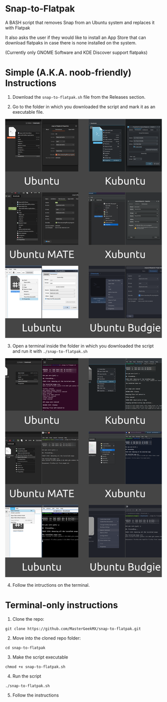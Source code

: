 # Snap-to-Flatpak

A BASH script that removes Snap from an Ubuntu system and replaces it with Flatpak

It also asks the user if they would like to install an App Store that can download flatpaks in case there is none installed on the system.

(Currently only GNOME Software and KDE Discover support flatpaks)

# Simple (A.K.A. noob-friendly) Instructions

1. Download the `snap-to-flatpak.sh` file from the Releases section.



2. Go to the folder in which you downloaded the script and mark it as an executable file.

![Instructional image 2](/images/2-marking-as-executable.png "How to mark it as executable in different Flavours")

3. Open a terminal inside the folder in which you downloaded the script and run it with `./snap-to-flatpak.sh`

![Instructional image 3](/images/3-run-and-follow.png "How to open a terminal and run the script in different Flavours")

4. Follow the intructions on the terminal.

# Terminal-only instructions

1. Clone the repo:

```
git clone https://github.com/MasterGeekMX/snap-to-flatpak.git
```

2. Move into the cloned repo folder:

```
cd snap-to-flatpak
```

3. Make the script executable

```
chmod +x snap-to-flatpak.sh
```

4. Run the script

```
./snap-to-flatpak.sh
```

5. Follow the instructions
